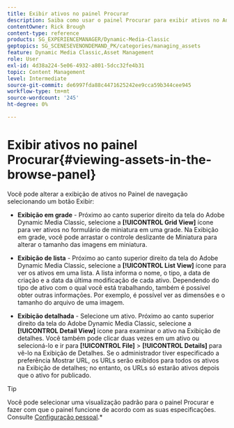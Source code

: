 ```yaml
---
title: Exibir ativos no painel Procurar
description: Saiba como usar o painel Procurar para exibir ativos no Adobe Dynamic Media Classic.
contentOwner: Rick Brough
content-type: reference
products: SG_EXPERIENCEMANAGER/Dynamic-Media-Classic
geptopics: SG_SCENESEVENONDEMAND_PK/categories/managing_assets
feature: Dynamic Media Classic,Asset Management
role: User
exl-id: 4d38a224-5e06-4932-a801-5dcc32fe4b31
topic: Content Management
level: Intermediate
source-git-commit: de6997fda88c4471625242ee9cca59b344cee945
workflow-type: tm+mt
source-wordcount: '245'
ht-degree: 0%

---
```


# Exibir ativos no painel Procurar{#viewing-assets-in-the-browse-panel}

Você pode alterar a exibição de ativos no Painel de navegação selecionando um botão Exibir:

* **Exibição em grade** - Próximo ao canto superior direito da tela do Adobe Dynamic Media Classic, selecione a **[!UICONTROL Grid View]** ícone para ver ativos no formulário de miniatura em uma grade. Na Exibição em grade, você pode arrastar o controle deslizante de Miniatura para alterar o tamanho das imagens em miniatura.

* **Exibição de lista** - Próximo ao canto superior direito da tela do Adobe Dynamic Media Classic, selecione a **[!UICONTROL List View]** ícone para ver os ativos em uma lista. A lista informa o nome, o tipo, a data de criação e a data da última modificação de cada ativo. Dependendo do tipo de ativo com o qual você está trabalhando, também é possível obter outras informações. Por exemplo, é possível ver as dimensões e o tamanho do arquivo de uma imagem.

* **Exibição detalhada** - Selecione um ativo. Próximo ao canto superior direito da tela do Adobe Dynamic Media Classic, selecione a **[!UICONTROL Detail View]** ícone para examinar o ativo na Exibição de detalhes. Você também pode clicar duas vezes em um ativo ou selecioná-lo e ir para **[!UICONTROL File]** > **[!UICONTROL Details]** para vê-lo na Exibição de Detalhes. Se o administrador tiver especificado a preferência Mostrar URL, os URLs serão exibidos para todos os ativos na Exibição de detalhes; no entanto, os URLs só estarão ativos depois que o ativo for publicado.

>[!TIP]
>
>Você pode selecionar uma visualização padrão para o painel Procurar e fazer com que o painel funcione de acordo com as suas especificações. Consulte [Configuração pessoal](personal-setup.md#personal_setup).*
